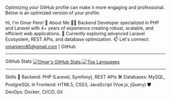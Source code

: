 
Optimizing your GitHub profile can make it more engaging and professional. Below is an optimized version of your profile:

Hi, I'm Omar Pero! 👋
About Me
👨‍💻 Backend Developer specialized in PHP and Laravel with 4+ years of experience creating robust, scalable, and efficient web applications.
🌱 Currently exploring advanced Laravel Ecosystem, REST APIs, and database optimization.
📫 Let's connect: omarpero85@gmail.com | GitHub

<hr>
GitHub Stats
<a href="https://github.com/omar95-pero"> <img align="center" src="https://github-readme-stats.vercel.app/api?username=omar95-pero&include_all_commits=true&count_private=true&show_icons=true&card_width=400&line_height=40&title_color=422161&icon_color=499fab&border_color=edf7f1&text_color=422161&bg_color=9fc7cc" alt="Omar's GitHub Stats" /> </a> <a href="https://github.com/omar95-pero"> <img align="center" src="https://github-readme-stats.vercel.app/api/top-langs/?username=omar95-pero&layout=compact&title_color=422161&icon_color=499fab&border_color=edf7f1&text_color=422161&bg_color=9fc7cc" alt="Top Languages" /> </a>

<hr>

Skills
🚀 Backend: PHP (Laravel, Symfony), REST APIs
🛠️ Databases: MySQL, PostgreSQL
🌐 Frontend: HTML5, CSS3, JavaScript (Vue.js, jQuery)
🛡️ DevOps: Docker, CI/CD, Git
